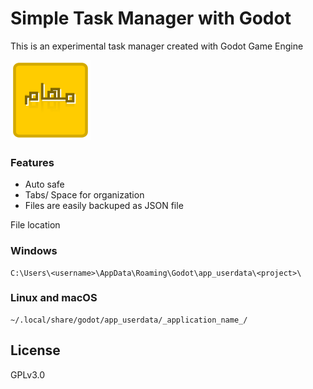 # Simple Task Manager with Godot

This is an experimental task manager created with Godot Game Engine



![](https://github.com/hamzamu/task-manager-godot/blob/master/logo.png?raw=true)



### Features

- Auto safe
- Tabs/ Space for organization
- Files are easily backuped as JSON file

File location

### Windows

```
C:\Users\<username>\AppData\Roaming\Godot\app_userdata\<project>\
```

### Linux and macOS

```
~/.local/share/godot/app_userdata/_application_name_/
```

## License

GPLv3.0
